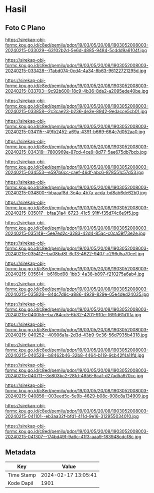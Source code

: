# Hasil

## Foto C Plano

https://sirekap-obj-formc.kpu.go.id/c8ed/pemilu/pdpr/19/03/05/20/08/1903052008003-20240215-033029--63102b2d-5e6d-4885-9484-5cddd9a6104f.jpg

https://sirekap-obj-formc.kpu.go.id/c8ed/pemilu/pdpr/19/03/05/20/08/1903052008003-20240215-033428--71abd074-0cd4-4a34-8b63-96122721295d.jpg

https://sirekap-obj-formc.kpu.go.id/c8ed/pemilu/pdpr/19/03/05/20/08/1903052008003-20240215-033703--9c92b600-18c9-4b36-8da2-a2095ede40be.jpg

https://sirekap-obj-formc.kpu.go.id/c8ed/pemilu/pdpr/19/03/05/20/08/1903052008003-20240215-033858--2c3cae23-b236-4e3e-8942-9edacce5cb01.jpg

https://sirekap-obj-formc.kpu.go.id/c8ed/pemilu/pdpr/19/03/05/20/08/1903052008003-20240215-034115--49fb2452-a69a-4391-b669-664c7d052aa0.jpg

https://sirekap-obj-formc.kpu.go.id/c8ed/pemilu/pdpr/19/03/05/20/08/1903052008003-20240215-034319--7800969e-87cd-4ce9-8d77-5ae675db7bcb.jpg

https://sirekap-obj-formc.kpu.go.id/c8ed/pemilu/pdpr/19/03/05/20/08/1903052008003-20240215-034553--e597b6cc-caef-46df-abc6-878551c57d53.jpg

https://sirekap-obj-formc.kpu.go.id/c8ed/pemilu/pdpr/19/03/05/20/08/1903052008003-20240215-034800--bbaaaf8d-3e4a-4b7a-acda-bd8ab6de62b0.jpg

https://sirekap-obj-formc.kpu.go.id/c8ed/pemilu/pdpr/19/03/05/20/08/1903052008003-20240215-035017--bfaa31a4-6723-41c5-91ff-f35d74c6e9f5.jpg

https://sirekap-obj-formc.kpu.go.id/c8ed/pemilu/pdpr/19/03/05/20/08/1903052008003-20240215-035149--5ee7ed2c-3283-42d4-85ac-c0ca59f73e2e.jpg

https://sirekap-obj-formc.kpu.go.id/c8ed/pemilu/pdpr/19/03/05/20/08/1903052008003-20240215-035412--ba08bd8f-6c13-4622-9407-c296d5a70eef.jpg

https://sirekap-obj-formc.kpu.go.id/c8ed/pemilu/pdpr/19/03/05/20/08/1903052008003-20240215-035614--b616bd98-1bb3-4a38-b897-f210275a6ab4.jpg

https://sirekap-obj-formc.kpu.go.id/c8ed/pemilu/pdpr/19/03/05/20/08/1903052008003-20240215-035828--84dc7d8c-a886-4929-829e-05e4ded24035.jpg

https://sirekap-obj-formc.kpu.go.id/c8ed/pemilu/pdpr/19/03/05/20/08/1903052008003-20240215-040055--ba784cc5-6b32-4201-910e-f691d61d1ffa.jpg

https://sirekap-obj-formc.kpu.go.id/c8ed/pemilu/pdpr/19/03/05/20/08/1903052008003-20240215-040252--40906a1a-2d3d-43b9-9c36-56d7935b4318.jpg

https://sirekap-obj-formc.kpu.go.id/c8ed/pemilu/pdpr/19/03/05/20/08/1903052008003-20240215-040528--b8462b46-32b8-4464-b119-9cb42f4a11fd.jpg

https://sirekap-obj-formc.kpu.go.id/c8ed/pemilu/pdpr/19/03/05/20/08/1903052008003-20240215-040711--3e803bc2-28fd-4856-8caf-d27ad5a970cc.jpg

https://sirekap-obj-formc.kpu.go.id/c8ed/pemilu/pdpr/19/03/05/20/08/1903052008003-20240215-040856--003eed5c-5e9b-4629-b08c-908c8a134909.jpg

https://sirekap-obj-formc.kpu.go.id/c8ed/pemilu/pdpr/19/03/05/20/08/1903052008003-20240215-041101--eb3aa32f-bfd1-411d-9e16-312955034010.jpg

https://sirekap-obj-formc.kpu.go.id/c8ed/pemilu/pdpr/19/03/05/20/08/1903052008003-20240215-041307--174bd49f-9a6c-41f3-aaa9-183948cdcf8c.jpg


## Metadata

| Key        | Value               |
| ---------- | ------------------- |
| Time Stamp | 2024-02-17 13:05:41 |
| Kode Dapil | 1901                |




